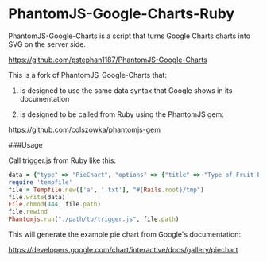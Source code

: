 PhantomJS-Google-Charts-Ruby
===========================

PhantomJS-Google-Charts is a script that turns Google Charts charts into SVG on the server side.

https://github.com/pstephan1187/PhantomJS-Google-Charts

This is a fork of PhantomJS-Google-Charts  that:

1. is designed to use the same data syntax that Google shows in its documentation

2. is designed to be called from Ruby using the PhantomJS gem:

https://github.com/colszowka/phantomjs-gem

###Usage

Call trigger.js from Ruby like this:

```Ruby
data = {"type" => "PieChart", "options" => {"title" => "Type of Fruit Eaten", "width" => "400", "height" => "300", "is3D" => true, "pieSliceText" => "value"}, "theData" => [['Task', 'Hours per Day'], ['Work', 11], ['Eat', 2], ['Commute', 2], ['Watch TV', 2], ['Sleep', 7]]}.to_json
require 'tempfile'
file = Tempfile.new(['a', '.txt'], "#{Rails.root}/tmp")
file.write(data)
File.chmod(444, file.path)
file.rewind
Phantomjs.run("./path/to/trigger.js", file.path)
```

This will generate the example pie chart from Google's documentation:

https://developers.google.com/chart/interactive/docs/gallery/piechart
